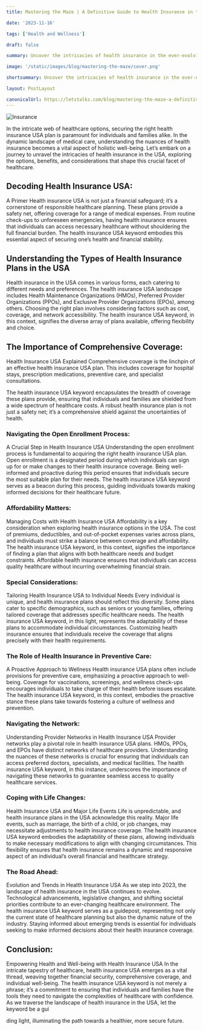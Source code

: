 ```yaml
---
title: Mastering the Maze | A Definitive Guide to Health Insurance in the USA (2023)

date: '2023-11-16'

tags: ['Health and Wellness']

draft: false

summary: Uncover the intricacies of health insurance in the ever-evolving landscape of American healthcare. From understanding plan types and navigating open enrollment to tailoring coverage to individual needs, this comprehensive guide illuminates the path to financial security and holistic well-being. Stay informed, empowered, and confident in your healthcare decisions with our in-depth exploration of the health insurance USA keyword.

image: '/static/images/blog/mastering-the-maze/cover.png'

shortsummary: Uncover the intricacies of health insurance in the ever-evolving landscape of American healthcare. From understanding plan ...

layout: PostLayout

canonicalUrl: https://letstalkz.com/blog/mastering-the-maze-a-definitive-guide-to-health-insurance-in-the-usa-2023
---
```


![Insurance](/static/images/blog/mastering-the-maze/cover.png)

In the intricate web of healthcare options, securing the right health insurance USA plan is paramount for individuals and families alike. In the dynamic landscape of medical care, understanding the nuances of health insurance becomes a vital aspect of holistic well-being. Let’s embark on a journey to unravel the intricacies of health insurance in the USA, exploring the options, benefits, and considerations that shape this crucial facet of healthcare.

## Decoding Health Insurance USA:

A Primer Health insurance USA is not just a financial safeguard; it’s a cornerstone of responsible healthcare planning. These plans provide a safety net, offering coverage for a range of medical expenses. From routine check-ups to unforeseen emergencies, having health insurance ensures that individuals can access necessary healthcare without shouldering the full financial burden. The health insurance USA keyword embodies this essential aspect of securing one’s health and financial stability.

## Understanding the Types of Health Insurance Plans in the USA

Health insurance in the USA comes in various forms, each catering to different needs and preferences. The health insurance USA landscape includes Health Maintenance Organizations (HMOs), Preferred Provider Organizations (PPOs), and Exclusive Provider Organizations (EPOs), among others. Choosing the right plan involves considering factors such as cost, coverage, and network accessibility. The health insurance USA keyword, in this context, signifies the diverse array of plans available, offering flexibility and choice.

## The Importance of Comprehensive Coverage:

Health Insurance USA Explained Comprehensive coverage is the linchpin of an effective health insurance USA plan. This includes coverage for hospital stays, prescription medications, preventive care, and specialist consultations.

The health insurance USA keyword encapsulates the breadth of coverage these plans provide, ensuring that individuals and families are shielded from a wide spectrum of healthcare costs. A robust health insurance plan is not just a safety net; it’s a comprehensive shield against the uncertainties of health.

### Navigating the Open Enrollment Process:

A Crucial Step in Health Insurance USA Understanding the open enrollment process is fundamental to acquiring the right health insurance USA plan. Open enrollment is a designated period during which individuals can sign up for or make changes to their health insurance coverage. Being well-informed and proactive during this period ensures that individuals secure the most suitable plan for their needs. The health insurance USA keyword serves as a beacon during this process, guiding individuals towards making informed decisions for their healthcare future.

### Affordability Matters:

Managing Costs with Health Insurance USA Affordability is a key consideration when exploring health insurance options in the USA. The cost of premiums, deductibles, and out-of-pocket expenses varies across plans, and individuals must strike a balance between coverage and affordability. The health insurance USA keyword, in this context, signifies the importance of finding a plan that aligns with both healthcare needs and budget constraints. Affordable health insurance ensures that individuals can access quality healthcare without incurring overwhelming financial strain.

### Special Considerations:

Tailoring Health Insurance USA to Individual Needs Every individual is unique, and health insurance plans should reflect this diversity. Some plans cater to specific demographics, such as seniors or young families, offering tailored coverage that addresses specific healthcare needs. The health insurance USA keyword, in this light, represents the adaptability of these plans to accommodate individual circumstances. Customizing health insurance ensures that individuals receive the coverage that aligns precisely with their health requirements.

### The Role of Health Insurance in Preventive Care:

A Proactive Approach to Wellness Health insurance USA plans often include provisions for preventive care, emphasizing a proactive approach to well-being. Coverage for vaccinations, screenings, and wellness check-ups encourages individuals to take charge of their health before issues escalate. The health insurance USA keyword, in this context, embodies the proactive stance these plans take towards fostering a culture of wellness and prevention.

### Navigating the Network:

Understanding Provider Networks in Health Insurance USA Provider networks play a pivotal role in health insurance USA plans. HMOs, PPOs, and EPOs have distinct networks of healthcare providers. Understanding the nuances of these networks is crucial for ensuring that individuals can access preferred doctors, specialists, and medical facilities. The health insurance USA keyword, in this instance, underscores the importance of navigating these networks to guarantee seamless access to quality healthcare services.

### Coping with Life Changes:

Health Insurance USA and Major Life Events Life is unpredictable, and health insurance plans in the USA acknowledge this reality. Major life events, such as marriage, the birth of a child, or job changes, may necessitate adjustments to health insurance coverage. The health insurance USA keyword embodies the adaptability of these plans, allowing individuals to make necessary modifications to align with changing circumstances. This flexibility ensures that health insurance remains a dynamic and responsive aspect of an individual’s overall financial and healthcare strategy.

### The Road Ahead:

Evolution and Trends in Health Insurance USA As we step into 2023, the landscape of health insurance in the USA continues to evolve. Technological advancements, legislative changes, and shifting societal priorities contribute to an ever-changing healthcare environment. The health insurance USA keyword serves as a guidepost, representing not only the current state of healthcare planning but also the dynamic nature of the industry. Staying informed about emerging trends is essential for individuals seeking to make informed decisions about their health insurance coverage.

## Conclusion:

Empowering Health and Well-being with Health Insurance USA In the intricate tapestry of healthcare, health insurance USA emerges as a vital thread, weaving together financial security, comprehensive coverage, and individual well-being. The health insurance USA keyword is not merely a phrase; it’s a commitment to ensuring that individuals and families have the tools they need to navigate the complexities of healthcare with confidence. As we traverse the landscape of health insurance in the USA, let the keyword be a gui

ding light, illuminating the path towards a healthier, more secure future.
